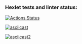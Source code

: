 ### Hexlet tests and linter status:
[![Actions Status](https://github.com/nazarisabbot/backend-project-44/actions/workflows/hexlet-check.yml/badge.svg)](https://github.com/nazarisabbot/backend-project-44/actions)

[![asciicast](https://asciinema.org/a/j2tMNvl9cK2Cwp0naSBS3z4wY.png)](https://asciinema.org/a/j2tMNvl9cK2Cwp0naSBS3z4wY)

[![asciicast2](https://asciinema.org/a/69cCdte7O7M6Y5XmbaoGpaoan.png)](https://asciinema.org/a/69cCdte7O7M6Y5XmbaoGpaoan)
